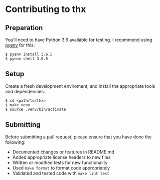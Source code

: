 # Contributing to thx

## Preparation

You'll need to have Python 3.6 available for testing.
I recommend using [pyenv][] for this:

    $ pyenv install 3.6.5
    $ pyenv shell 3.6.5


## Setup

Create a fresh development enviroment, and install the
appropriate tools and dependencies:

    $ cd <path/to/thx>
    $ make venv
    $ source .venv/bin/activate


## Submitting

Before submitting a pull request, please ensure
that you have done the following:

* Documented changes or features in README.md
* Added appropriate license headers to new files
* Written or modified tests for new functionality
* Used `make format` to format code appropriately
* Validated and tested code with `make lint test`

[pyenv]: https://github.com/pyenv/pyenv
